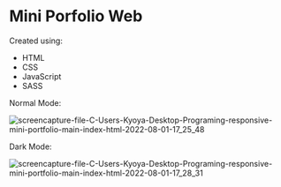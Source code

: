 # Mini Porfolio Web
Created using:

- HTML
- CSS
- JavaScript
- SASS

Normal Mode:

![screencapture-file-C-Users-Kyoya-Desktop-Programing-responsive-mini-portfolio-main-index-html-2022-08-01-17_25_48](https://user-images.githubusercontent.com/69338816/182128836-1eb5e964-4ca0-4253-8cdf-80895477868f.png)

Dark Mode:

![screencapture-file-C-Users-Kyoya-Desktop-Programing-responsive-mini-portfolio-main-index-html-2022-08-01-17_28_31](https://user-images.githubusercontent.com/69338816/182129243-b6a61b76-4d5e-44fe-a542-ae5255a7fa94.png)
